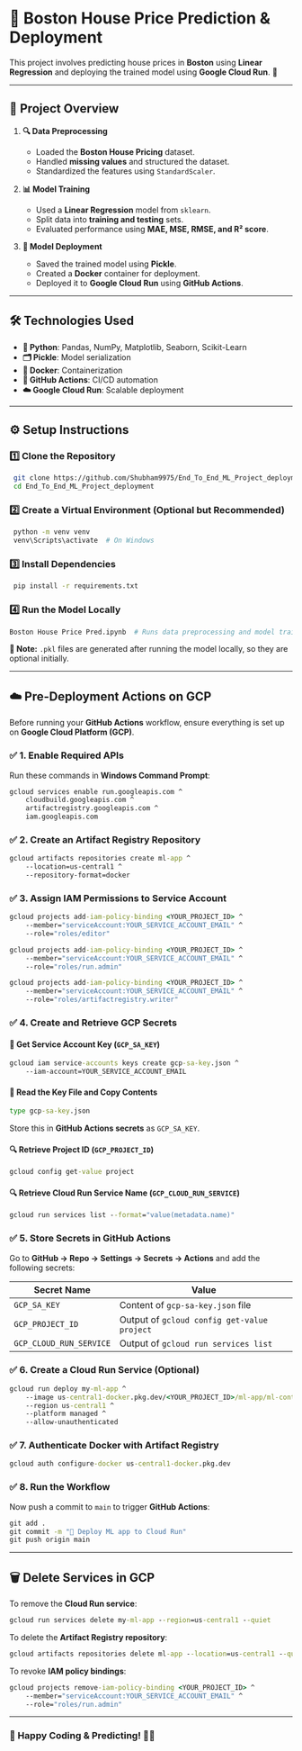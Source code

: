 # 🏡 Boston House Price Prediction & Deployment

This project involves predicting house prices in **Boston** using **Linear Regression** and deploying the trained model using **Google Cloud Run**. 🚀

---

## 📌 Project Overview

1. **🔍 Data Preprocessing**
   - Loaded the **Boston House Pricing** dataset.
   - Handled **missing values** and structured the dataset.
   - Standardized the features using `StandardScaler`.

2. **📊 Model Training**
   - Used a **Linear Regression** model from `sklearn`.
   - Split data into **training and testing** sets.
   - Evaluated performance using **MAE, MSE, RMSE, and R² score**.

3. **🚀 Model Deployment**
   - Saved the trained model using **Pickle**.
   - Created a **Docker** container for deployment.
   - Deployed it to **Google Cloud Run** using **GitHub Actions**.

---

## 🛠️ Technologies Used

- **🐍 Python**: Pandas, NumPy, Matplotlib, Seaborn, Scikit-Learn
- **🗂️ Pickle**: Model serialization
- **🐳 Docker**: Containerization
- **🤖 GitHub Actions**: CI/CD automation
- **☁️ Google Cloud Run**: Scalable deployment

---

## ⚙️ Setup Instructions

### 1️⃣ Clone the Repository

```sh
 git clone https://github.com/Shubham9975/End_To_End_ML_Project_deployment.git
 cd End_To_End_ML_Project_deployment
```

### 2️⃣ Create a Virtual Environment (Optional but Recommended)

```sh
 python -m venv venv
 venv\Scripts\activate  # On Windows
```

### 3️⃣ Install Dependencies

```sh
 pip install -r requirements.txt
```

### 4️⃣ Run the Model Locally

```sh
Boston House Price Pred.ipynb  # Runs data preprocessing and model training
```

**📝 Note:** `.pkl` files are generated after running the model locally, so they are optional initially.

---

## ☁️ Pre-Deployment Actions on GCP

Before running your **GitHub Actions** workflow, ensure everything is set up on **Google Cloud Platform (GCP)**.

### ✅ 1. Enable Required APIs

Run these commands in **Windows Command Prompt**:

```cmd
gcloud services enable run.googleapis.com ^
    cloudbuild.googleapis.com ^
    artifactregistry.googleapis.com ^
    iam.googleapis.com
```

### ✅ 2. Create an Artifact Registry Repository

```cmd
gcloud artifacts repositories create ml-app ^
    --location=us-central1 ^
    --repository-format=docker
```

### ✅ 3. Assign IAM Permissions to Service Account

```cmd
gcloud projects add-iam-policy-binding <YOUR_PROJECT_ID> ^
    --member="serviceAccount:YOUR_SERVICE_ACCOUNT_EMAIL" ^
    --role="roles/editor"

gcloud projects add-iam-policy-binding <YOUR_PROJECT_ID> ^
    --member="serviceAccount:YOUR_SERVICE_ACCOUNT_EMAIL" ^
    --role="roles/run.admin"

gcloud projects add-iam-policy-binding <YOUR_PROJECT_ID> ^
    --member="serviceAccount:YOUR_SERVICE_ACCOUNT_EMAIL" ^
    --role="roles/artifactregistry.writer"
```

### ✅ 4. Create and Retrieve GCP Secrets

#### 🔑 Get Service Account Key (`GCP_SA_KEY`)

```cmd
gcloud iam service-accounts keys create gcp-sa-key.json ^
    --iam-account=YOUR_SERVICE_ACCOUNT_EMAIL
```

#### 📌 Read the Key File and Copy Contents

```cmd
type gcp-sa-key.json
```

Store this in **GitHub Actions secrets** as `GCP_SA_KEY`.

#### 🔍 Retrieve Project ID (`GCP_PROJECT_ID`)

```cmd
gcloud config get-value project
```

#### 🔍 Retrieve Cloud Run Service Name (`GCP_CLOUD_RUN_SERVICE`)

```cmd
gcloud run services list --format="value(metadata.name)"
```

### ✅ 5. Store Secrets in GitHub Actions

Go to **GitHub → Repo → Settings → Secrets → Actions** and add the following secrets:

| Secret Name             | Value                                       |
| ----------------------- | ------------------------------------------- |
| `GCP_SA_KEY`            | Content of `gcp-sa-key.json` file           |
| `GCP_PROJECT_ID`        | Output of `gcloud config get-value project` |
| `GCP_CLOUD_RUN_SERVICE` | Output of `gcloud run services list`        |

### ✅ 6. Create a Cloud Run Service (Optional)

```cmd
gcloud run deploy my-ml-app ^
    --image us-central1-docker.pkg.dev/<YOUR_PROJECT_ID>/ml-app/ml-container:latest ^
    --region us-central1 ^
    --platform managed ^
    --allow-unauthenticated
```

### ✅ 7. Authenticate Docker with Artifact Registry

```cmd
gcloud auth configure-docker us-central1-docker.pkg.dev
```

### ✅ 8. Run the Workflow

Now push a commit to `main` to trigger **GitHub Actions**:

```cmd
git add .
git commit -m "🚀 Deploy ML app to Cloud Run"
git push origin main
```

---

## 🗑️ Delete Services in GCP

To remove the **Cloud Run service**:

```cmd
gcloud run services delete my-ml-app --region=us-central1 --quiet
```

To delete the **Artifact Registry repository**:

```cmd
gcloud artifacts repositories delete ml-app --location=us-central1 --quiet
```

To revoke **IAM policy bindings**:

```cmd
gcloud projects remove-iam-policy-binding <YOUR_PROJECT_ID> ^
    --member="serviceAccount:YOUR_SERVICE_ACCOUNT_EMAIL" ^
    --role="roles/run.admin"
```

---

### 🚀 Happy Coding & Predicting! 🏡✨


